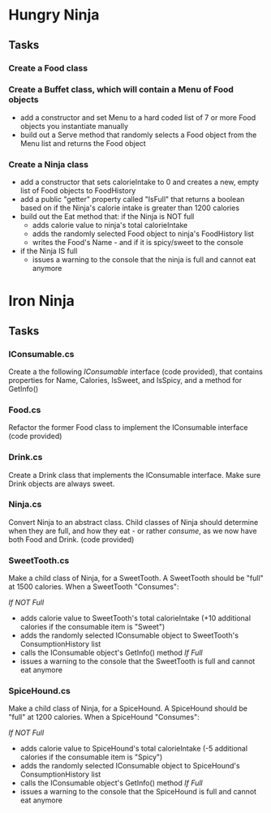 # Hungry Ninja
## Tasks

### Create a Food class

### Create a Buffet class, which will contain a Menu of Food objects
* add a constructor and set Menu to a hard coded list of 7 or more Food objects you instantiate manually
* build out a Serve method that randomly selects a Food object from the Menu list and returns the Food object

### Create a Ninja class
* add a constructor that sets calorieIntake to 0 and creates a new, empty list of Food objects to FoodHistory
* add a public "getter" property called "IsFull" that returns a boolean based on if the Ninja's calorie intake is greater than 1200 calories
* build out the Eat method that: if the Ninja is NOT full
  * adds calorie value to ninja's total calorieIntake
  * adds the randomly selected Food object to ninja's FoodHistory list
  * writes the Food's Name - and if it is spicy/sweet to the console
* if the Ninja IS full
  * issues a warning to the console that the ninja is full and cannot eat anymore

# Iron Ninja
## Tasks
### IConsumable.cs
Create a the following *IConsumable* interface (code provided), that contains properties for Name, Calories, IsSweet, and IsSpicy, and a method for GetInfo()

### Food.cs
Refactor the former Food class to implement the IConsumable interface (code provided)

### Drink.cs
Create a Drink class that implements the IConsumable interface. Make sure Drink objects are always sweet.

### Ninja.cs
Convert Ninja to an abstract class. Child classes of Ninja should determine when they are full, and how they eat - or rather *consume*, as we now have both Food and Drink. (code provided)

### SweetTooth.cs
Make a child class of Ninja, for a SweetTooth. A SweetTooth should be "full" at 1500 calories. When a SweetTooth "Consumes":

*If NOT Full*
* adds calorie value to SweetTooth's total calorieIntake (+10 additional calories if the consumable item is "Sweet")
* adds the randomly selected IConsumable object to SweetTooth's ConsumptionHistory list
* calls the IConsumable object's GetInfo() method
*If Full*
* issues a warning to the console that the SweetTooth is full and cannot eat anymore

### SpiceHound.cs
Make a child class of Ninja, for a SpiceHound. A SpiceHound should be "full" at 1200 calories. When a SpiceHound "Consumes":

*If NOT Full*
* adds calorie value to SpiceHound's total calorieIntake (-5 additional calories if the consumable item is "Spicy")
* adds the randomly selected IConsumable object to SpiceHound's ConsumptionHistory list
* calls the IConsumable object's GetInfo() method
*If Full*
* issues a warning to the console that the SpiceHound is full and cannot eat anymore